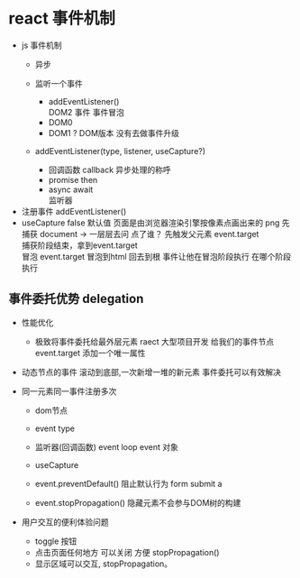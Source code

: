 # react  事件机制
- js 事件机制
  - 异步
  - 监听一个事件 
    - addEventListener()   
    DOM2 事件
    事件冒泡
    -  DOM0
    <a onClick="doSomething()"> </a>
    - DOM1 ? DOM版本  没有去做事件升级

   - addEventListener(type, listener, useCapture?)
       - 回调函数 callback 异步处理的称呼 
       - promise then 
       - async await   
       监听器 
- 注册事件 addEventListener() 
- useCapture  false 默认值 
  页面是由浏览器渲染引擎按像素点画出来的 png 
  先捕获  document -> 一层层去问 
    点了谁？ 
    先触发父元素 
  event.target    
    捕获阶段结束，拿到event.target   
  冒泡
    event.target 冒泡到html  回去到根 
    事件让他在冒泡阶段执行 
    在哪个阶段执行 

##  事件委托优势  delegation  
- 性能优化
   - 极致将事件委托给最外层元素 
   raect 大型项目开发 
   给我们的事件节点event.target 添加一个唯一属性 
- 动态节点的事件 
   滚动到底部,一次新增一堆的新元素 
   事件委托可以有效解决
- 同一元素同一事件注册多次
    - dom节点  
    - event type 
    - 监听器(回调函数) event loop 
       event 对象 
    - useCapture  

    - event.preventDefault()  阻止默认行为 
       form submit 
       a

    - event.stopPropagation()  隐藏元素不会参与DOM树的构建
       
- 用户交互的便利体验问题
   - toggle 按钮
   - 点击页面任何地方 可以关闭  方便  stopPropagation()
   - 显示区域可以交互, stopPropagation。
       